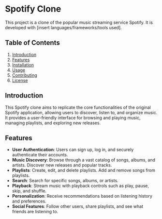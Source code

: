 # Spotify Clone

This project is a clone of the popular music streaming service Spotify. It is developed with [insert languages/frameworks/tools used].

## Table of Contents

1. [Introduction](#introduction)
2. [Features](#features)
3. [Installation](#installation)
4. [Usage](#usage)
5. [Contributing](#contributing)
6. [License](#license)

## Introduction

This Spotify clone aims to replicate the core functionalities of the original Spotify application, allowing users to discover, listen to, and organize music. It provides a user-friendly interface for browsing and playing music, managing playlists, and exploring new releases.

## Features

- **User Authentication**: Users can sign up, log in, and securely authenticate their accounts.
- **Music Discovery**: Browse through a vast catalog of songs, albums, and artists. Discover new releases and popular tracks.
- **Playlists**: Create, edit, and delete playlists. Add and remove songs from playlists.
- **Search**: Search for specific songs, albums, or artists.
- **Playback**: Stream music with playback controls such as play, pause, skip, and shuffle.
- **Personalization**: Receive recommendations based on listening history and preferences.
- **Social Features**: Follow other users, share playlists, and see what friends are listening to.




